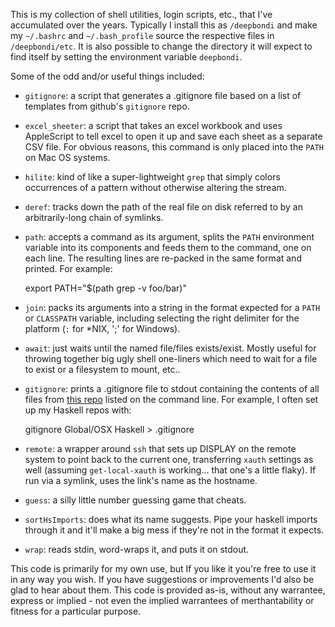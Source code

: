 This is my collection of shell utilities, login scripts, etc., that I've accumulated over the years.  Typically I install this as `/deepbondi` and make my `~/.bashrc` and `~/.bash_profile` source the respective files in `/deepbondi/etc`.  It is also possible to change the directory it will expect to find itself by setting the environment variable `deepbondi`.

Some of the odd and/or useful things included:

 - `gitignore`: a script that generates a .gitignore file based on a list of templates from github's `gitignore` repo.
 - `excel_sheeter`: a script that takes an excel workbook and uses AppleScript to tell excel to open it up and save each sheet as a separate CSV file.  For obvious reasons, this command is only placed into the `PATH` on Mac OS systems.
 - `hilite`: kind of like a super-lightweight `grep` that simply colors occurrences of a pattern without otherwise altering the stream.
 - `deref`: tracks down the path of the real file on disk referred to by an arbitrarily-long chain of symlinks.
 - `path`: accepts a command as its argument, splits the `PATH` environment variable into its components and feeds them to the command, one on each line.  The resulting lines are re-packed in the same format and printed.  For example:

    export PATH="$(path grep -v foo/bar)"

 - `join`: packs its arguments into a string in the format expected for a `PATH` or `CLASSPATH` variable, including selecting the right delimiter for the platform (`:` for *NIX, ';' for Windows).
- `await`: just waits until the named file/files exists/exist.  Mostly useful for throwing together big ugly shell one-liners which need to wait for a file to exist or a filesystem to mount, etc..
- `gitignore`: prints a .gitignore file to stdout containing the contents of all files from [this repo](https://github.com/github/gitignore.git) listed on the command line.  For example, I often set up my Haskell repos with:

    gitignore Global/OSX Haskell > .gitignore

- `remote`: a wrapper around `ssh` that sets up DISPLAY on the remote system to point back to the current one, transferring `xauth` settings as well (assuming `get-local-xauth` is working... that one's a little flaky).  If run via a symlink, uses the link's name as the hostname.
- `guess`: a silly little number guessing game that cheats.
- `sortHsImports`: does what its name suggests.  Pipe your haskell imports through it and it'll make a big mess if they're not in the format it expects.
- `wrap`: reads stdin, word-wraps it, and puts it on stdout.

This code is primarily for my own use, but If you like it you're free to use it in any way you wish.  If you have suggestions or improvements I'd also be glad to hear about them.  This code is provided as-is, without any warrantee, express or implied - not even the implied warrantees of merthantability or fitness for a particular purpose.
